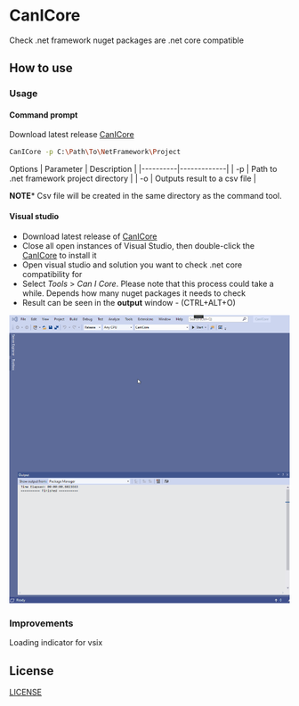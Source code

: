 # CanICore
Check .net framework nuget packages are .net core compatible

## How to use

### Usage

#### Command prompt

Download latest release [CanICore](https://github.com/adelinosousa/canicore/releases/download/1.0.1/CanICore-1.0.1.zip)

```bash
CanICore -p C:\Path\To\NetFramework\Project 
```
Options
| Parameter | Description |
|----------|-------------|
| -p        | Path to .net framework project directory |
| -o        | Outputs result to a csv file |

**NOTE*** Csv file will be created in the same directory as the command tool.

#### Visual studio

 - Download latest release of [CanICore](https://github.com/adelinosousa/canicore/releases/download/vsix-1.0.0/CanICore.vsix)
 - Close all open instances of Visual Studio, then double-click the [CanICore](https://github.com/adelinosousa/canicore/releases/download/vsix-1.0.0/CanICore.vsix) to install it
 - Open visual studio and solution you want to check .net core compatibility for
 - Select *Tools* > *Can I Core*. Please note that this process could take a while. Depends how many nuget packages it needs to check
 - Result can be seen in the **output** window - (CTRL+ALT+O)
 
![](vs-extension-demo.gif)
 
### Improvements
Loading indicator for vsix

## License
[LICENSE](LICENSE)
